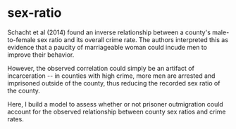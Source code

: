 # sex-ratio

Schacht et al (2014) found an inverse relationship between a county's male-to-female sex ratio and its overall crime rate.
The authors interpreted this as evidence that a paucity of marriageable woman could incude men to improve their behavior.

However, the observed correlation could simply be an artifact of incarceration -- in counties with high crime, more men are
arrested and imprisoned outside of the county, thus reducing the recorded sex ratio of the county.

Here, I build a model to assess whether or not prisoner outmigration could account for the observed relationship between
county sex ratios and crime rates.
